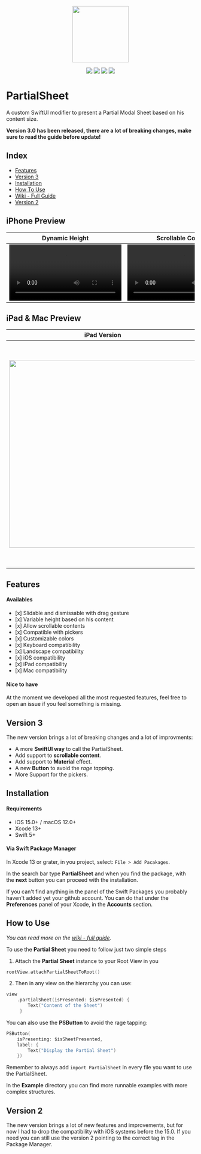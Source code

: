 <p align="center">
  <img width="150" src="https://user-images.githubusercontent.com/11211914/80854827-92824400-8c7e-11ea-898f-7232aaaf69ed.png">
</p>
<p align="center">
     <img src="https://img.shields.io/github/license/AndreaMiotto/PartialSheet">
    <img src="https://img.shields.io/github/v/release/andreamiotto/PartialSheet">
    <img src="https://img.shields.io/github/stars/andreamiotto/PartialSheet">
    <img src="https://img.shields.io/github/last-commit/AndreaMiotto/PartialSheet">
</p>

# PartialSheet

A custom SwiftUI modifier to present a Partial Modal Sheet based on his content size.

**Version 3.0 has been released, there are a lot of breaking changes, make sure to read the guide before update!**

## Index

- [Features](#features)
- [Version 3](#version-3)
- [Installation](#installation)
- [How To Use](#how-to-use)
- [Wiki - Full Guide](https://github.com/AndreaMiotto/PartialSheet/wiki)
- [Version 2](#version-2)


## iPhone Preview

| Dynamic Height | Scrollable Content | Pickers Compatible
--|--|--
<video src="https://user-images.githubusercontent.com/11211914/156180442-0f17b29a-8a7f-4655-a74b-9ef8c58f5b7c.mov">|<video src="https://user-images.githubusercontent.com/11211914/156180453-eaebb944-14d9-4994-b4d2-2adb45e1e136.mov">|<video src="https://user-images.githubusercontent.com/11211914/156180464-52cf9a21-e892-4e1e-bfde-a36d3324977b.mov">

## iPad & Mac Preview
  
iPad Version | Mac Version
--|--
<img src="https://user-images.githubusercontent.com/11211914/79673521-af019380-821d-11ea-82f5-49d75e83d7c0.png" width="500"> | <img src="https://user-images.githubusercontent.com/11211914/79673482-7eb9f500-821d-11ea-93e0-60fc32e554ee.png" width="600">


## Features

#### Availables
- \[x] Slidable and dismissable with drag gesture
- \[x] Variable height based on his content
- \[x] Allow scrollable contents
- \[x] Compatible with pickers
- \[x] Customizable colors
- \[x] Keyboard compatibility
- \[x] Landscape compatibility
- \[x] iOS compatibility
- \[x] iPad compatibility
- \[x] Mac compatibility

#### Nice to have
At the moment we developed all the most requested features, feel free to open an issue if you feel something is missing.

## Version 3
The new version brings a lot of breaking changes and a lot of improvments:
- A more **SwiftUI way** to call the PartialSheet.
- Add support to **scrollable content**.
- Add support to **Material** effect.
- A new **Button** to avoid the *rage tapping*.
- More Support for the pickers.

## Installation

#### Requirements
- iOS 15.0+ / macOS 12.0+
- Xcode 13+
- Swift 5+

#### Via Swift Package Manager

In Xcode 13 or grater, in you project, select: `File > Add Pacakages`.

In the search bar type **PartialSheet** and when you find the package, with the **next** button you can proceed with the installation.

If you can't find anything in the panel of the Swift Packages you probably haven't added yet your github account.
You can do that under the **Preferences** panel of your Xcode, in the **Accounts** section.

##  How to Use

*You can read more on the [wiki - full guide](https://github.com/AndreaMiotto/PartialSheet/wiki).*

To use the **Partial Sheet** you need to follow just two simple steps

1. Attach the **Partial Sheet** instance to your Root View in you
```Swift
rootView.attachPartialSheetToRoot()
```
2. Then in any view on the hierarchy you can use:

```Swift
view
    .partialSheet(isPresented: $isPresented) {
        Text("Content of the Sheet")
     }
```

You can also use the **PSButton** to avoid the rage tapping:
```Swift
PSButton(
    isPresenting: $isSheetPresented,
    label: {
        Text("Display the Partial Sheet")
    })
```

Remember to always add `import PartialSheet` in every file you want to use the PartialSheet.

In the **Example** directory you can find more runnable examples with more complex structures.

## Version 2
The new version brings a lot of new features and improvements, but for now I had to drop the compatibility with iOS systems before the 15.0. If you need you can still use the version 2 pointing to the correct tag in the Package Manager.
